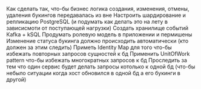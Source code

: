 Как сделать так, что-бы бизнес логика создания, изменения, отмены, удаления букингов передавалась из вне
Настроить шардирование и репликацию PostgreSQL (и подумать как делать это на лету в зависисмоти от поступающей нагрузки)
Создать хранилище событий Кafka + kSQL
Продумать ролевую модель в приложении и пермишены
Изменение статуса букинга должно происходить автоматически (кто должен за этим следить)
Приметь Identity Map для того что-бы избежать повторных запросов сущностей к бд
Применить UnitOfWork pattern что-бы избежать многократных запросов к бд
Проследить за тем что один сервис будет делать запросы котолько к одной бд (что-бы небыло ситуации когда хост обновился в одной бд а его букинги в другой)
